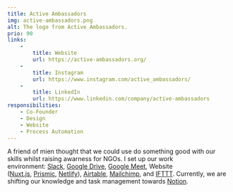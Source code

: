 ```yaml
---
title: Active Ambassadors
img: active-ambassadors.png
alt: The logo from Active Ambassadors.
prio: 90
links:
    -
        title: Website
        url: https://active-ambassadors.org/
    -
        title: Instagram
        url: https://www.instagram.com/active_ambassadors/
    -
        title: LinkedIn
        url: https://www.linkedin.com/company/active-ambassadors
responsibilities:
    - Co-Founder
    - Design
    - Website
    - Process Automation
---
```


A friend of mien thought that we could use do something good with our skills whilst raising awarness for NGOs. I set up our work environment: [Slack](https://slack.com/intl/en-de/), [Google Drive](https://www.google.com/intl/en_in/drive/), [Google Meet](https://meet.google.com/), Website ([Nuxt.js](https://nuxtjs.org/), [Prismic](https://prismic.io/), [Netlify](https://www.netlify.com/)), [Airtable](https://airtable.com/), [Mailchimp](https://mailchimp.com/), and [IFTTT](https://ifttt.com/). Currently, we are shifting our knowledge and task management towards [Notion](https://www.notion.so/).
